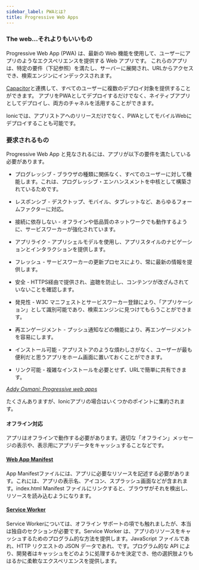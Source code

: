 ```yaml
---
sidebar_label: PWAとは?
title: Progressive Web Apps
---
```


<head>
  <title>Progressive Web Applications: PWAとは - Ionic Documentation</title>
  <meta
    name="description"
    content="What is a PWA? A Progressive Web Application uses modern web capabilities to deliver an app-like experience. Read our core concept documentation to learn more."
  />
</head>

<!-- TOC goes here -->

### The web...それよりもいいもの

Progressive Web App (PWA) は、最新の Web 機能を使用して、ユーザーにアプリのようなエクスペリエンスを提供する Web アプリです。
これらのアプリは、特定の要件（下記参照）を満たし、サーバーに展開され、URLからアクセスでき、検索エンジンにインデックスされます。

[Capacitor](https://capacitorjs.com)と連携して、すべてのユーザーに複数のデプロイ対象を提供することができます。
アプリをPWAとしてデプロイするだけでなく、ネイティブアプリとしてデプロイし、両方のチャネルを活用することができます。

Ionicでは、アプリストアへのリリースだけでなく、PWAとしてモバイルWebにデプロイすることも可能です。

### 要求されるもの

Progressive Web App と見なされるには、アプリが以下の要件を満たしている必要があります。

- プログレッシブ - ブラウザの種類に関係なく、すべてのユーザーに対して機能します。これは、プログレッシブ・エンハンスメントを中核として構築されているためです。

- レスポンシブ - デスクトップ、モバイル、タブレットなど、あらゆるフォームファクターに対応。

- 接続に依存しない - オフラインや低品質のネットワークでも動作するように、サービスワーカーが強化されています。

- アプリライク - アプリシェルモデルを使用し、アプリスタイルのナビゲーションとインタラクションを提供します。

- フレッシュ - サービスワーカーの更新プロセスにより、常に最新の情報を提供します。

- 安全 - HTTPS経由で提供され、盗聴を防止し、コンテンツが改ざんされていないことを確認します。

- 発見性 - W3C マニフェストとサービスワーカー登録により、「アプリケーション」として識別可能であり、検索エンジンに見つけてもらうことができます。

- 再エンゲージメント - プッシュ通知などの機能により、再エンゲージメントを容易にします。

- インストール可能 - アプリストアのような煩わしさがなく、ユーザーが最も便利だと思うアプリをホーム画面に置いておくことができます。

- リンク可能 - 複雑なインストールを必要とせず、URLで簡単に共有できます。

<em>
  <a href="https://addyosmani.com/blog/getting-started-with-progressive-web-apps/" target="_blank">
    Addy Osmani: Progressive web apps
  </a>
</em>

たくさんありますが、Ionicアプリの場合はいくつかのポイントに集約されます。

#### オフライン対応

アプリはオフラインで動作する必要があります。適切な「オフライン」メッセージの表示や、表示用にアプリデータをキャッシュすることなどです。

#### <a href="https://developer.mozilla.org/en-US/docs/Web/Manifest" target="_blank">Web App Manifest</a>

App Manifestファイルには、アプリに必要なリソースを記述する必要があります。これには、アプリの表示名、アイコン、スプラッシュ画面などが含まれます。index.html Manifest ファイルにリンクすると、ブラウザがそれを検出し、リソースを読み込むようになります。

#### <a href="https://developer.mozilla.org/en-US/docs/Web/API/Service_Worker_API" target="_blank">Service Worker</a>

Service Workerについては、オフライン サポートの項でも触れましたが、本当は独自のセクションが必要です。Service Worker は、アプリのリソースをキャッシュするためのプログラム的な方法を提供します。JavaScript ファイルであれ、HTTP リクエストの JSON データであれ、です。プログラム的な API により、開発者はキャッシュをどのように処理するかを決定でき、他の選択肢よりもはるかに柔軟なエクスペリエンスを提供します。
